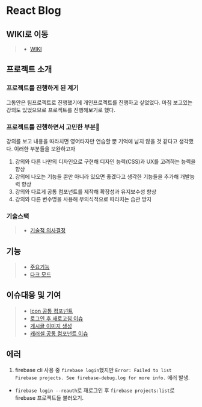 # React Blog

## WIKI로 이동

> - [WIKI](https://github.com/Sim0321/react-blog/wiki)

## 프로젝트 소개

### 프로젝트를 진행하게 된 계기

그동안은 팀프로젝트로 진행했기에 개인프로젝트를 진행하고 싶었었다. 마침 보고있는 강의도 있었으므로 프로젝트를 진행해보기로 했다.

### 프로젝트를 진행하면서 고민한 부분🤔

강의를 보고 내용을 따라치면 영어타자만 연습할 뿐 기억에 남지 않을 것 같다고 생각했다. 이러한 부분들을 보완하고자

1. 강의와 다른 나만의 디자인으로 구현해 디자인 능력(CSS)과 UX를 고려하는 능력을 향상
2. 강의에 나오는 기능들 뿐만 아니라 있으면 좋겠다고 생각한 기능들을 추가해 개발능력 향상
3. 강의와 다르게 공통 컴포넌트를 제작해 확장성과 유지보수성 향상
4. 강의와 다른 변수명을 사용해 무의식적으로 따라치는 습관 방지

### 기술스택

> - [기술적 의사결정](https://github.com/Sim0321/react-blog/wiki/%EA%B8%B0%EC%88%A0-%EC%8A%A4%ED%83%9D)

## 기능

> - [주요기능](https://github.com/Sim0321/react-blog/wiki/%EC%A3%BC%EC%9A%94-%EA%B8%B0%EB%8A%A5)
> - [다크 모드](https://github.com/Sim0321/react-blog/wiki/%EB%8B%A4%ED%81%AC-%EB%AA%A8%EB%93%9C)

## 이슈대응 및 기여

> - [Icon 공통 컴포넌트](https://github.com/Sim0321/react-blog/wiki/Icon-%EA%B3%B5%ED%86%B5-%EC%BB%B4%ED%8F%AC%EB%84%8C%ED%8A%B8)
> - [로그인 후 새로고침 이슈](https://github.com/Sim0321/react-blog/wiki/%EB%A1%9C%EA%B7%B8%EC%9D%B8-%ED%9B%84-%EC%83%88%EB%A1%9C%EA%B3%A0%EC%B9%A8-%EC%9D%B4%EC%8A%88)
> - [게시글 이미지 생성](https://github.com/Sim0321/react-blog/wiki/%EA%B2%8C%EC%8B%9C%EA%B8%80-%EC%9D%B4%EB%AF%B8%EC%A7%80-%EC%83%9D%EC%84%B1)
> - [캐러셀 공통 컴포넌트 이슈](https://github.com/Sim0321/react-blog/wiki/%EC%BA%90%EB%9F%AC%EC%85%80-%EA%B3%B5%ED%86%B5-%EC%BB%B4%ED%8F%AC%EB%84%8C%ED%8A%B8-%EC%9D%B4%EC%8A%88)

## 에러

1. firebase cli 사용 중 `firebase login`했지만 `Error: Failed to list Firebase projects. See firebase-debug.log for more info.` 에러 발생.

- `firebase login --reauth`로 재로그인 후 `firebase projects:list`로 firebase 프로젝트들 불러오기.
